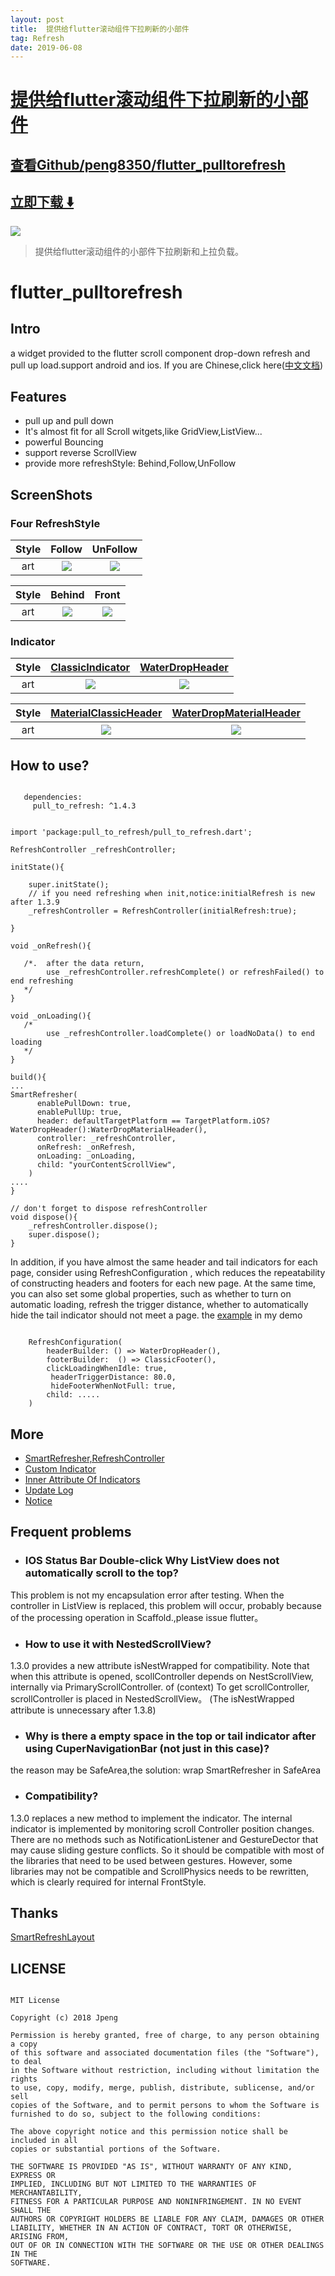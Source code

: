 ```yaml
---
layout: post
title:  提供给flutter滚动组件下拉刷新的小部件
tag: Refresh
date: 2019-06-08
---
```


# [提供给flutter滚动组件下拉刷新的小部件 ](http://github.com/peng8350/flutter_pulltorefresh) 



## [查看Github/peng8350/flutter_pulltorefresh](http://github.com/peng8350/flutter_pulltorefresh)
## [立即下载 ️⬇️ ](https://codeload.github.com/peng8350/flutter_pulltorefresh/zip/master) 


 
![](https://flutterawesome.com/content/images/2018/10/flutter_pulltorefresh.jpg)
 
>
> 提供给flutter滚动组件的小部件下拉刷新和上拉负载。
>

 
# flutter_pulltorefresh

## Intro
a widget provided to the flutter scroll component drop-down refresh and pull up load.support android and ios.
If you are Chinese,click here([中文文档](https://github.com/peng8350/flutter_pulltorefresh/blob/master/README_CN.md))

## Features
* pull up and pull down
* It's almost fit for all Scroll witgets,like GridView,ListView...
* powerful Bouncing
* support reverse ScrollView
* provide more refreshStyle: Behind,Follow,UnFollow


## ScreenShots

### Four RefreshStyle
|Style| Follow | UnFollow |
|:---:|:---:|:---:|
|art| ![](https://raw.githubusercontent.com/peng8350/flutter_pulltorefresh/master/example/images/classical_follow.gif) | ![](https://raw.githubusercontent.com/peng8350/flutter_pulltorefresh/master/example/images/classical_unfollow.gif) |

|Style| Behind | Front |
|:---:|:---:|:---:|
|art| ![](https://raw.githubusercontent.com/peng8350/flutter_pulltorefresh/master/arts/screen1.gif) | ![](https://raw.githubusercontent.com/peng8350/flutter_pulltorefresh/master/example/images/material_classic.gif) |

### Indicator

|Style| [ClassicIndicator](https://github.com/peng8350/flutter_pulltorefresh/blob/master/lib/src/indicator/classic_indicator.dart) | [WaterDropHeader](https://github.com/peng8350/flutter_pulltorefresh/blob/master/lib/src/indicator/waterdrop_header.dart) |
|:---:|:---:|:---:|
|art| ![](https://raw.githubusercontent.com/peng8350/flutter_pulltorefresh/master/example/images/classical_follow.gif) | ![](https://raw.githubusercontent.com/peng8350/flutter_pulltorefresh/master/example/images/warterdrop.gif) |

|Style| [MaterialClassicHeader](https://github.com/peng8350/flutter_pulltorefresh/blob/master/lib/src/indicator/material_indicator.dart) | [WaterDropMaterialHeader](https://github.com/peng8350/flutter_pulltorefresh/blob/master/lib/src/indicator/material_indicator.dart) |
|:---:|:---:|:---:|
|art| ![](https://raw.githubusercontent.com/peng8350/flutter_pulltorefresh/master/example/images/material_classic.gif) | ![](https://raw.githubusercontent.com/peng8350/flutter_pulltorefresh/master/example/images/material_waterdrop.gif) |




## How to use?

```

   dependencies:
     pull_to_refresh: ^1.4.3

```

```

import 'package:pull_to_refresh/pull_to_refresh.dart';

RefreshController _refreshController;

initState(){

    super.initState();
    // if you need refreshing when init,notice:initialRefresh is new  after 1.3.9
    _refreshController = RefreshController(initialRefresh:true);

}

void _onRefresh(){

   /*.  after the data return,
        use _refreshController.refreshComplete() or refreshFailed() to end refreshing
   */
}

void _onLoading(){
   /*
        use _refreshController.loadComplete() or loadNoData() to end loading
   */
}

build(){
...
SmartRefresher(
      enablePullDown: true,
      enablePullUp: true,
      header: defaultTargetPlatform == TargetPlatform.iOS?WaterDropHeader():WaterDropMaterialHeader(),
      controller: _refreshController,
      onRefresh: _onRefresh,
      onLoading: _onLoading,
      child: "yourContentScrollView",
    )
....
}

// don't forget to dispose refreshController
void dispose(){
    _refreshController.dispose();
    super.dispose();
}

```


In addition, if you have almost the same header and tail indicators for each page, consider using RefreshConfiguration
, which reduces the repeatability of constructing headers and footers for each new page.
At the same time, you can also set some global properties, such as whether to turn on automatic loading, refresh the trigger distance, whether to automatically hide the tail indicator should not meet a page.
the [example](https://github.com/peng8350/flutter_pulltorefresh/blob/master/example/lib/ui/MainActivity.dart) in my demo
```

    RefreshConfiguration(
        headerBuilder: () => WaterDropHeader(),
        footerBuilder:  () => ClassicFooter(),
        clickLoadingWhenIdle: true,
         headerTriggerDistance: 80.0,
         hideFooterWhenNotFull: true,
        child: .....
    )

```


## More
- [SmartRefresher,RefreshController](refresher_controller_en.md)
- [Custom Indicator](custom_indicator_en.md)
- [Inner Attribute Of Indicators](indicator_attribute_en.md)
- [Update Log](CHANGELOG.md)
- [Notice](notice_en.md)




## Frequent problems
* <h3>IOS Status Bar Double-click Why ListView does not automatically scroll to the top?</h3>
This problem is not my encapsulation error after testing. When the controller in ListView is replaced, this problem will occur, probably
because of the processing operation in Scaffold.,please issue flutter。

* <h3>How to use it with NestedScrollView?</h3>
1.3.0 provides a new attribute isNestWrapped for compatibility. Note that when this attribute is opened, scollController depends on NestScrollView,
internally via PrimaryScrollController. of (context) To get scrollController, scrollController is placed in NestedScrollView。
(The isNestWrapped attribute is unnecessary after 1.3.8)

* <h3>Why is there a empty space in the top or tail indicator after using CuperNavigationBar (not just in this case)?</h3>
the reason may be SafeArea,the solution: wrap SmartRefresher in SafeArea

* <h3>Compatibility?</h3>
1.3.0 replaces a new method to implement the indicator. The internal indicator is implemented by monitoring scroll Controller position changes. There are no methods such as NotificationListener and GestureDector that may cause sliding gesture conflicts.
So it should be compatible with most of the libraries that need to be used between gestures. However, some libraries may not be compatible and ScrollPhysics needs to be rewritten, which is clearly required for internal FrontStyle.



## Thanks

[SmartRefreshLayout](https://github.com/scwang90/SmartRefreshLayout)

## LICENSE
 
```
 
MIT License

Copyright (c) 2018 Jpeng

Permission is hereby granted, free of charge, to any person obtaining a copy
of this software and associated documentation files (the "Software"), to deal
in the Software without restriction, including without limitation the rights
to use, copy, modify, merge, publish, distribute, sublicense, and/or sell
copies of the Software, and to permit persons to whom the Software is
furnished to do so, subject to the following conditions:

The above copyright notice and this permission notice shall be included in all
copies or substantial portions of the Software.

THE SOFTWARE IS PROVIDED "AS IS", WITHOUT WARRANTY OF ANY KIND, EXPRESS OR
IMPLIED, INCLUDING BUT NOT LIMITED TO THE WARRANTIES OF MERCHANTABILITY,
FITNESS FOR A PARTICULAR PURPOSE AND NONINFRINGEMENT. IN NO EVENT SHALL THE
AUTHORS OR COPYRIGHT HOLDERS BE LIABLE FOR ANY CLAIM, DAMAGES OR OTHER
LIABILITY, WHETHER IN AN ACTION OF CONTRACT, TORT OR OTHERWISE, ARISING FROM,
OUT OF OR IN CONNECTION WITH THE SOFTWARE OR THE USE OR OTHER DEALINGS IN THE
SOFTWARE.

 
 ```

